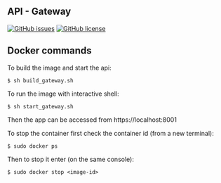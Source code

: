 ## API - Gateway
[![GitHub issues](https://img.shields.io/github/issues/Fifiuba/api-gateway-service)](https://github.com/Fifiuba/api-gateway-service/issues)
[![GitHub license](https://img.shields.io/github/license/Fifiuba/api-gateway-service)](https://github.com/Fifiuba/api-gateway-service/blob/main/LICENSE)


## Docker commands

To build the image and start the api:  

```
$ sh build_gateway.sh
```

To run the image with interactive shell:  

```
$ sh start_gateway.sh
```

Then the app can be accessed from https://localhost:8001  

To stop the container first check the container id (from a new terminal):  
 
```
$ sudo docker ps
```

Then to stop it enter (on the same console):  

```
$ sudo docker stop <image-id>
```